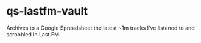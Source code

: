 # qs-lastfm-vault
Archives to a Google Spreadsheet the latest ~1m tracks I've listened to and scrobbled in Last.FM
